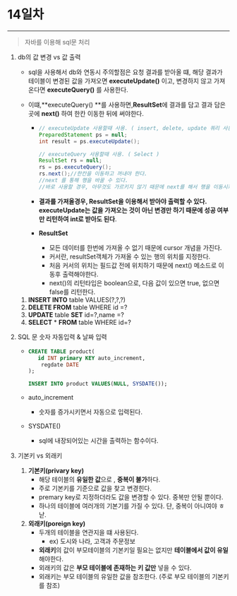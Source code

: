 # 14일차
---

> 자바를 이용해 sql문 처리 

1. db의 값 변경 vs 값 출력

   + sql을 사용해서 db와 연동시 주의할점은 요청 결과를 받아올 떄, 해당 결과가 테이블이 변경된 값을 가져오면 **executeUpdate()** 이고, 변경하지 않고 가져온다면 **executeQuery()** 를 사용한다. 

   + 이떄,**executeQuery() **를 사용하면,**ResultSet**에 결과를 담고 결과 담은 곳에 **next()** 하여 한칸 이동한 뒤에 써야한다. 

     + ```java
       // executeUpdate 사용할때 사용. ( insert, delete, update 쿼리 사용시 사용됨)
       PreparedStatement ps = null;
       int result = ps.executeUpdate();
       
       // executeQuery 사용할때 사용. ( Select )
       ResultSet rs = null;
       rs = ps.executeQuery();
       rs.next();//한칸을 이동하고 꺼내야 한다.
       //next 를 통해 행을 바꿀 수 있다.
       //바로 사용할 경우, 아무것도 가르키지 않기 때문에 next를 해서 행을 이동시켜야 한다.  
       ```

     + **결과를 가져올경우, ResultSet을 이용해서 받아야 출력할 수 있다. executeUpdate는 값을 가져오는 것이 아닌 변경만 하기 때문에 성공 여부만 리턴하여 int로 받아도 된다**. 

     + **ResultSet**

       + 모든 데이터를 한번에 가져올 수 없기 때문에 cursor 개념을 가진다. 
       + 커서란, resultSet객체가 가져올 수 있는 행의 위치를 지정한다. 
       + 처음 커서의 위치는 필드값 전에 위치하기 때문에 next() 메소드로 이동후 출력해야한다. 
       + next()의 리턴타입은 boolean으로, 다음 값이 있으면 true, 없으면 false를 리턴한다. 

   1. **INSERT INTO** table VALUES(?,?,?)
   2. **DELETE FROM** table WHERE id =?
   3. **UPDATE** table **SET** id=?,name =?
   4. **SELECT** * **FROM** table WHERE id=?

2. SQL 문 숫자 자동입력 & 날짜 입력 

   + ```sql
     CREATE TABLE product(
     	id INT primary KEY auto_increment,
         regdate DATE
     );
     
     INSERT INTO product VALUES(NULL, SYSDATE());
     ```

   + auto_increment 

     + 숫자를 증가시키면서 자동으로 입력된다. 

   + SYSDATE()

     + sql에 내장되어있는 시간을 출력하는 함수이다. 

3. 기본키 vs 외래키

   1. **기본키(privary key)**
      + 해당 테이블의 **유일한 값**으로 , **중복이 불가**하다. 
      + 주로 기본키를 기준으로 값을 찾고 변경힌다.
      + premary key로 지정하더라도 값을 변경할 수 있다. 중복만 안될 뿐이다. 
      + 하나의 테이블에 여러개의 기본기를 가질 수 있다. 단, 중복이 아니여야 ㅎ낟. 
   2. **외래키(poreign key)**
      + 두개의 테이블을 연관지을 떄 사용된다. 
        + ex) 도시와 나라, 고객과 주문정보
      + **외래키**의 값이 부모테이블의 기본키일 필요는 없지만 **테이블에서 값이 유일**해야한다. 
      + 외래키의 값은 **부모 테이블에 존재하는 키 값만** 넣을 수 있다. 
      + 외래키는 부모 테이블의 유일한 값을 참조한다. (주로 부모 테이블의 기본키를 참조)
